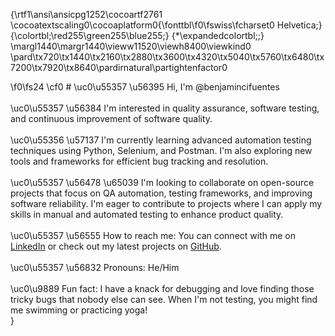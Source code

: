 {\rtf1\ansi\ansicpg1252\cocoartf2761
\cocoatextscaling0\cocoaplatform0{\fonttbl\f0\fswiss\fcharset0 Helvetica;}
{\colortbl;\red255\green255\blue255;}
{\*\expandedcolortbl;;}
\margl1440\margr1440\vieww11520\viewh8400\viewkind0
\pard\tx720\tx1440\tx2160\tx2880\tx3600\tx4320\tx5040\tx5760\tx6480\tx7200\tx7920\tx8640\pardirnatural\partightenfactor0

\f0\fs24 \cf0 # \uc0\u55357 \u56395  Hi, I'm @benjamincifuentes\
\
\uc0\u55357 \u56384  I'm interested in quality assurance, software testing, and continuous improvement of software quality.\
\
\uc0\u55356 \u57137  I'm currently learning advanced automation testing techniques using Python, Selenium, and Postman. I'm also exploring new tools and frameworks for efficient bug tracking and resolution.\
\
\uc0\u55357 \u56478 \u65039  I'm looking to collaborate on open-source projects that focus on QA automation, testing frameworks, and improving software reliability. I'm eager to contribute to projects where I can apply my skills in manual and automated testing to enhance product quality.\
\
\uc0\u55357 \u56555  How to reach me: You can connect with me on [LinkedIn](https://www.linkedin.com/in/benjamincifuentes) or check out my latest projects on [GitHub](https://github.com/benjamincifuentes).\
\
\uc0\u55357 \u56832  Pronouns: He/Him\
\
\uc0\u9889  Fun fact: I have a knack for debugging and love finding those tricky bugs that nobody else can see. When I'm not testing, you might find me swimming or practicing yoga!\
}